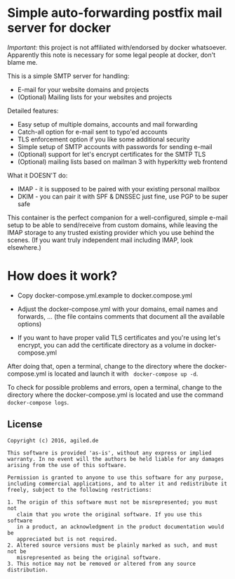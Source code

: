
# Simple auto-forwarding postfix mail server for docker

*Important:* this project is not affiliated with/endorsed by docker
whatsoever. Apparently this note is necessary for some legal people at
docker, don't blame me.

This is a simple SMTP server for handling:
- E-mail for your website domains and projects
- (Optional) Mailing lists for your websites and projects

Detailed features:
- Easy setup of multiple domains, accounts and mail forwarding
- Catch-all option for e-mail sent to typo'ed accounts
- TLS enforcement option if you like some additional security
- Simple setup of SMTP accounts with passwords for sending e-mail
- (Optional) support for let's encrypt certificates for the SMTP TLS
- (Optional) mailing lists based on mailman 3 with hyperkitty web frontend

What it DOESN'T do:
- IMAP - it is supposed to be paired with your existing personal mailbox
- DKIM - you can pair it with SPF & DNSSEC just fine, use PGP to be super safe

This container is the perfect companion for a well-configured, simple e-mail
setup to be able to send/receive from custom domains, while leaving the IMAP
storage to any trusted existing provider which you use behind the scenes.
(If you want truly independent mail including IMAP, look elsewhere.)

# How does it work?

- Copy docker-compose.yml.example to docker.compose.yml

- Adjust the docker-compose.yml with your domains, email names and forwards,
  ... (the file contains comments that document all the available options)

- If you want to have proper valid TLS certificates and you're using let's
  encrypt, you can add the certificate directory as a volume in
  docker-compose.yml

After doing that, open a terminal, change to the directory where the
docker-compose.yml is located and launch it with ``` docker-compose up -d```.

To check for possible problems and errors, open a terminal, change to the
directory where the docker-compose.yml is located and use the command
``` docker-compose logs```.

## License

```
Copyright (c) 2016, agiled.de

This software is provided 'as-is', without any express or implied
warranty. In no event will the authors be held liable for any damages
arising from the use of this software.

Permission is granted to anyone to use this software for any purpose,
including commercial applications, and to alter it and redistribute it
freely, subject to the following restrictions:

1. The origin of this software must not be misrepresented; you must not
   claim that you wrote the original software. If you use this software
   in a product, an acknowledgment in the product documentation would be
   appreciated but is not required.
2. Altered source versions must be plainly marked as such, and must not be
   misrepresented as being the original software.
3. This notice may not be removed or altered from any source distribution.
```

